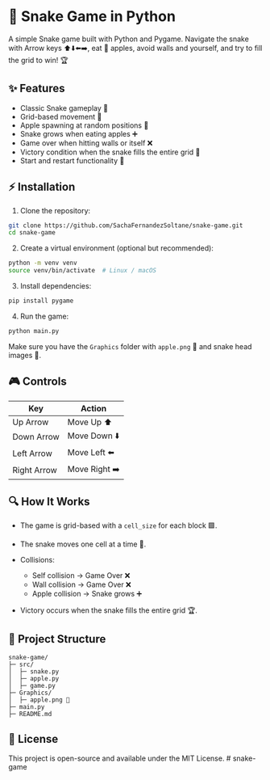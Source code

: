 # 🐍 Snake Game in Python

A simple Snake game built with Python and Pygame. Navigate the snake with Arrow keys ⬆️⬇️⬅️➡️, eat 🍎 apples, avoid walls and yourself, and try to fill the grid to win! 🏆

## ✨ Features

* Classic Snake gameplay 🐍
* Grid-based movement 🔲
* Apple spawning at random positions 🍏
* Snake grows when eating apples ➕
* Game over when hitting walls or itself ❌
* Victory condition when the snake fills the entire grid 🏅
* Start and restart functionality 🔄

## ⚡ Installation

1. Clone the repository:

```bash
git clone https://github.com/SachaFernandezSoltane/snake-game.git
cd snake-game
```

2. Create a virtual environment (optional but recommended):

```bash
python -m venv venv
source venv/bin/activate  # Linux / macOS
```

3. Install dependencies:

```bash
pip install pygame
```

4. Run the game:

```bash
python main.py
```

Make sure you have the `Graphics` folder with `apple.png` 🍎 and snake head images 🐍.

## 🎮 Controls

| Key         | Action        |
| ----------- | ------------- |
| Up Arrow    | Move Up ⬆️    |
| Down Arrow  | Move Down ⬇️  |
| Left Arrow  | Move Left ⬅️  |
| Right Arrow | Move Right ➡️ |

## 🔍 How It Works

* The game is grid-based with a `cell_size` for each block 🟩.
* The snake moves one cell at a time 🐍.
* Collisions:

  * Self collision → Game Over ❌
  * Wall collision → Game Over ❌
  * Apple collision → Snake grows ➕
* Victory occurs when the snake fills the entire grid 🏆.

## 📂 Project Structure

```
snake-game/
├─ src/
│  ├─ snake.py
│  ├─ apple.py
│  ├─ game.py
├─ Graphics/
│  ├─ apple.png 🍎
├─ main.py
├─ README.md
```

## 📜 License

This project is open-source and available under the MIT License.
#   s n a k e - g a m e  
 